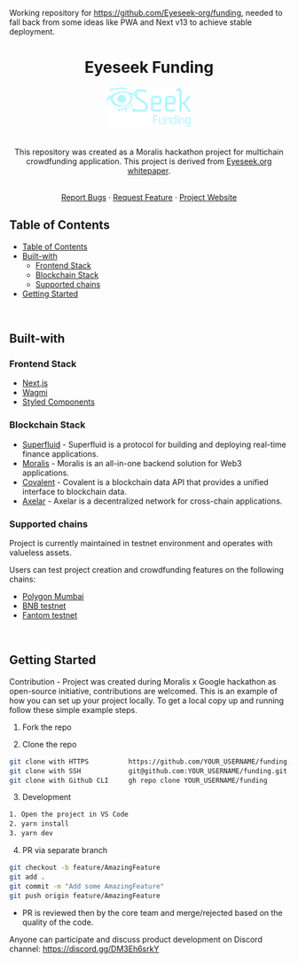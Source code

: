 Working repository for https://github.com/Eyeseek-org/funding, needed to fall back from some ideas like PWA and Next v13 to achieve stable deployment.

<div>
  <div align="center">
    <h1 style="font-weight: bold">Eyeseek Funding</h1>
    <img src="./public/Logo.png" alt="Logo" style="width: 30%" />
    <br />
    <br />
    <p align="center">
    This repository was created as a Moralis hackathon project for multichain crowdfunding application. This project is derived from <a href="https://www.eyeseek.org/Whitepaper_v1.pdf">Eyeseek.org whitepaper</a>.  
    </p>
    <br />
    <a href="https://github.com/helloitsm3/tiktok-android/issues">Report Bugs</a>
    ·
    <a href="https://github.com/helloitsm3/tiktok-android/issues">Request Feature</a>
    ·
    <a href="https://www.fund.eyeseek.org">Project Website</a>
    </div>
</div>

## Table of Contents

- [Table of Contents](#table-of-contents)
- [Built-with](#built-with)
  - [Frontend Stack](#frontend-stack)
  - [Blockchain Stack](#blockchain-stack)
  - [Supported chains](#supported-chains)
- [Getting Started](#getting-started)

<br />

## Built-with

### Frontend Stack

- [Next.js](https://nextjs.org/)
- [Wagmi](https://wagmi.sh/)
- [Styled Components](https://styled-components.com/)

### Blockchain Stack

- [Superfluid](https://superfluid.finance/) - Superfluid is a protocol for building and deploying real-time finance applications.
- [Moralis](https://moralis.io/) - Moralis is an all-in-one backend solution for Web3 applications.
- [Covalent](https://www.covalenthq.com/) - Covalent is a blockchain data API that provides a unified interface to blockchain data.
- [Axelar](https://axelar.network/) - Axelar is a decentralized network for cross-chain applications.

### Supported chains

Project is currently maintained in testnet environment and operates with valueless assets.

Users can test project creation and crowdfunding features on the following chains:

- [Polygon Mumbai](https://ethereum.org/en/)
- [BNB testnet](https://www.binance.org/en)
- [Fantom testnet](https://fantom.foundation/)

<br />

<!-- GETTING STARTED -->

## Getting Started

Contribution - Project was created during Moralis x Google hackathon as open-source initiative, contributions are welcomed.
This is an example of how you can set up your project locally. To get a local copy up and running follow these simple example steps.

1. Fork the repo

2. Clone the repo

```sh
git clone with HTTPS          https://github.com/YOUR_USERNAME/funding.git
git clone with SSH            git@github.com:YOUR_USERNAME/funding.git
git clone with Github CLI     gh repo clone YOUR_USERNAME/funding
```

3. Development

```sh
1. Open the project in VS Code
2. yarn install
3. yarn dev
```

4. PR via separate branch

```sh
git checkout -b feature/AmazingFeature
git add .
git commit -m "Add some AmazingFeature"
git push origin feature/AmazingFeature
```

- PR is reviewed then by the core team and merge/rejected based on the quality of the code.

Anyone can participate and discuss product development on Discord channel: https://discord.gg/DM3Eh6srkY
